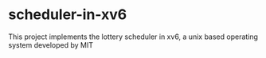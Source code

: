 # scheduler-in-xv6
This project implements the lottery scheduler in xv6, a unix based operating system developed by MIT
